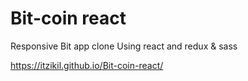 # Bit-coin react
Responsive Bit app clone Using react and redux & sass

https://itzikil.github.io/Bit-coin-react/
